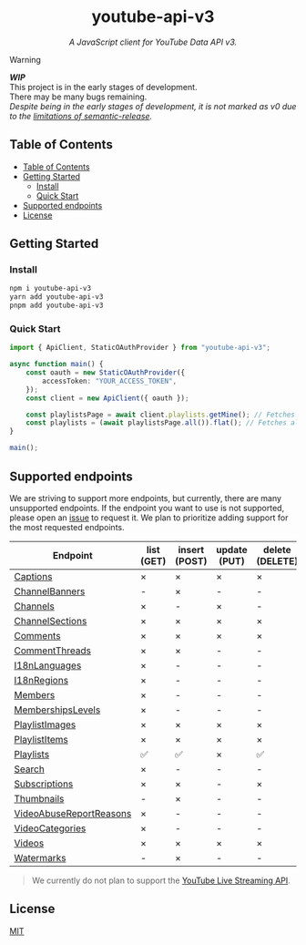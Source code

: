 <h1 align="center">
  youtube-api-v3
</h1>
<p align="center"> <em>A JavaScript client for YouTube Data API v3.</em>
</p>

> [!WARNING]
> _**WIP**_  
> This project is in the early stages of development.  
> There may be many bugs remaining.  
> _Despite being in the early stages of development, it is not marked as v0 due to the [limitations of semantic-release](https://github.com/semantic-release/semantic-release/issues/1507)._

## Table of Contents
- [Table of Contents](#table-of-contents)
- [Getting Started](#getting-started)
  - [Install](#install)
  - [Quick Start](#quick-start)
- [Supported endpoints](#supported-endpoints)
- [License](#license)

## Getting Started
### Install
```sh
npm i youtube-api-v3
yarn add youtube-api-v3
pnpm add youtube-api-v3
```

### Quick Start
```ts
import { ApiClient, StaticOAuthProvider } from "youtube-api-v3";

async function main() {
    const oauth = new StaticOAuthProvider({
        accessToken: "YOUR_ACCESS_TOKEN",
    });
    const client = new ApiClient({ oauth });

    const playlistsPage = await client.playlists.getMine(); // Fetches the first page of playlists
    const playlists = (await playlistsPage.all()).flat(); // Fetches all pages of playlists
}

main();
```

## Supported endpoints
We are striving to support more endpoints, but currently, there are many unsupported endpoints. If the endpoint you want to use is not supported, please open an [issue](https://github.com/suzuki3jp/youtube-api-v3/issues) to request it. We plan to prioritize adding support for the most requested endpoints.

| Endpoint | list (GET) | insert (POST) | update (PUT) | delete (DELETE) |
|----------|------|--------|--------|--------|
| [Captions](https://developers.google.com/youtube/v3/docs/captions) | × | × | × | × |
| [ChannelBanners](https://developers.google.com/youtube/v3/docs/channelBanners) | - | × | - | - |
| [Channels](https://developers.google.com/youtube/v3/docs/channels) | × | - | × | - |
| [ChannelSections](https://developers.google.com/youtube/v3/docs/channelSections) | × | × | × | × |
| [Comments](https://developers.google.com/youtube/v3/docs/comments) | × | × | × | × |
| [CommentThreads](https://developers.google.com/youtube/v3/docs/commentThreads) | × | × | - | - |
| [I18nLanguages](https://developers.google.com/youtube/v3/docs/i18nLanguages) | × | - | - | - |
| [I18nRegions](https://developers.google.com/youtube/v3/docs/i18nRegions) | × | - | - | - |
| [Members](https://developers.google.com/youtube/v3/docs/members) | × | - | - | - |
| [MembershipsLevels](https://developers.google.com/youtube/v3/docs/membershipsLevels) | × | - | - | - |
| [PlaylistImages](https://developers.google.com/youtube/v3/docs/playlistImages) | × | × | × | × |
| [PlaylistItems](https://developers.google.com/youtube/v3/docs/playlistItems) | × | × | × | × |
| [Playlists](https://developers.google.com/youtube/v3/docs/playlists) | ✅ | ✅ | × | ✅ |
| [Search](https://developers.google.com/youtube/v3/docs/search) | × | - | - | - |
| [Subscriptions](https://developers.google.com/youtube/v3/docs/subscriptions) | × | × | - | × |
| [Thumbnails](https://developers.google.com/youtube/v3/docs/thumbnails) | - | × | - | - |
| [VideoAbuseReportReasons](https://developers.google.com/youtube/v3/docs/videoAbuseReportReasons) | × | - | - | - |
| [VideoCategories](https://developers.google.com/youtube/v3/docs/videoCategories) | × | - | - | - |
| [Videos](https://developers.google.com/youtube/v3/docs/videos) | × | × | × | × |
| [Watermarks](https://developers.google.com/youtube/v3/docs/watermarks) | - | × | - | - |

> We currently do not plan to support the [YouTube Live Streaming API](https://developers.google.com/youtube/v3/live).

## License
[MIT](./LICENSE)